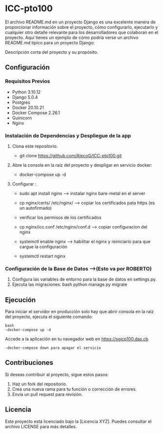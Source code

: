 # ICC-pto100


El archivo README.md en un proyecto Django es una excelente manera de proporcionar información sobre el proyecto, cómo configurarlo, ejecutarlo y cualquier otro detalle relevante para los desarrolladores que colaboran en el proyecto. Aquí tienes un ejemplo de cómo podría verse un archivo README.md típico para un proyecto Django:


Descripción corta del proyecto y su propósito.

## Configuración

### Requisitos Previos
- Python 3.10.12
- Django 5.0.4
- Postgres
- Docker 20.10.21
- Docker Compose 2.26.1
- Guinicorn
- Nginx

### Instalación de Dependencias y Despliegue de la app
1. Clona este repositorio.
	
	- git clone https://github.com/AlecoG/ICC-pto100.git
	
2. Abre la consola en la raíz del proyecto y despligar en servicio docker:

	- docker-compose up -d

3. Configurar :

	- sudo apt install nginx                             --> instalar nginx bare-metal en el server
	
	- cp nginx/certs/ /etc/nginx/                        --> copiar los certificados pata https (es un autofirmado)
	
	- verificar los permisos de los certificados
   	
   	- cp nginx/icc.conf /etc/nginx/conf.d		    --> copiar configuracion del nginx
   	
   	- systemctl enable nginx                            --> habilitar el nginx y reiniciarlo para que cargue la configuración
   	
   	- systemctl restart nginx
   	
   	  
### Configuración de la Base de Datos   -->(Esto va por ROBERTO)
1. Configura las variables de entorno para la base de datos en settings.py.
2. Ejecuta las migraciones:
   bash
   python manage.py migrate
   
## Ejecución

Para iniciar el servidor en producción solo hay que abrir consola en la raíz del proyecto, ejecuta el siguiente comando:
	
	bash
	-docker-compose up -d

Accede a la aplicación en tu navegador web en https://sgicp100.das.cb

	-docker-compose down para apagar el servicio
	
## Contribuciones

Si deseas contribuir al proyecto, sigue estos pasos:
1. Haz un fork del repositorio.
2. Crea una nueva rama para tu función o corrección de errores.
3. Envía un pull request para revisión.

## Licencia

Este proyecto está licenciado bajo la [Licencia XYZ]. Puedes consultar el archivo LICENSE para más detalles.


